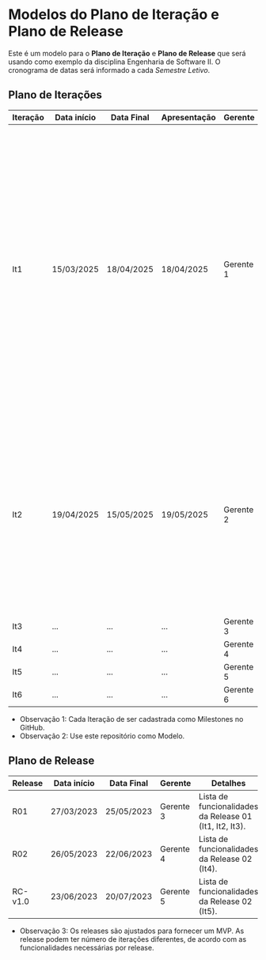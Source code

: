 # Modelos do Plano de Iteração e Plano de Release

Este é um modelo para o **Plano de Iteração** e **Plano de Release** que será usando como exemplo da disciplina Engenharia de Software II. O cronograma de datas será informado a cada *Semestre Letivo*.

## Plano de Iterações

Iteração | Data início | Data Final | Apresentação | Gerente   | Detalhes
-------- | ----------- | ---------- | ------------ | -------   | -------
It1      | 15/03/2025  | 18/04/2025 | 18/04/2025   | Gerente 1 | 	Planejamento, Estudos e Estudo dos Documentos e Definição de Tecnologias dos projetos. Criação dos Documentos: Documento de Visão, Modelo Conceitual, Lista de User Stories, Plano de Iteração e Plano de Release, Estrutura do Projeto (código base do projeto), Detalhar User Stories para a Iteração 1, Implementar User Story Base.
It2      | 19/04/2025  | 15/05/2025 | 19/05/2025   | Gerente 2 | Criar Documento de Visão, Modelo Conceitual, Lista de User Stories, Plano de Iteração e Plano de Release, Detalhar User Stories para a Iteração 2, Implementar User Stories definidos na Iteração 1 (um US por membro da equipe).
It3      |    ...      |    ...     |    ...       | Gerente 3 | Lista de atividades.
It4      |    ...      |    ...     |    ...       | Gerente 4 | Lista de atividades.
It5      |    ...      |    ...     |    ...       | Gerente 5 | Lista de atividades.
It6      |    ...      |    ...     |    ...       | Gerente 6 | Lista de atividades.

* Observação 1: Cada Iteração de ser cadastrada como Milestones no GitHub.
* Observação 2: Use este repositório como Modelo.

## Plano de Release

Release | Data início | Data Final | Gerente   | Detalhes
------- | ----------- | ---------- | --------- | --------
R01     | 27/03/2023  | 25/05/2023 | Gerente 3 | Lista de funcionalidades da Release 01 (It1, It2, It3). 
R02     | 26/05/2023  | 22/06/2023 | Gerente 4 | Lista de funcionalidades da Release 02 (It4).           
RC-v1.0 | 23/06/2023  | 20/07/2023 | Gerente 5 | Lista de funcionalidades da Release 02 (It5).           

* Observação 3: Os releases são ajustados para fornecer um MVP. As release podem ter número de iterações diferentes, de acordo com as funcionalidades necessárias por release. 

